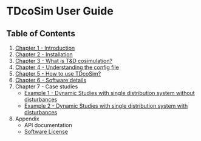# TDcoSim User Guide
## Table of Contents

1. [Chapter 1 - Introduction](user_guide_introduction.md)
2. [Chapter 2 - Installation](user_guide_installation.md)
2. [Chapter 3 - What is T&D cosimulation?](user_guide_cosimulation_details.ipynb) 
3. [Chapter 4 - Understanding the config file](user_guide_understanding_config.md)
4. [Chapter 5 - How to use TDcoSim?](user_guide_using_tdcosim.md)
5. [Chapter 6 - Software details](user_guide_software_details.md)
6. Chapter 7 - Case studies
    * [Example 1 - Dynamic Studies with single distribution system without disturbances](Example_2.md)
    * [Example 2 - Dynamic Studies with single distribution system with disturbances](Test_cases.md)
7. Appendix
    * API documentation
    * [Software License](../LICENSE.md)